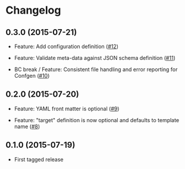 # Changelog

## 0.3.0 (2015-07-21)

*   Feature: Add configuration definition
    ([#12](https://github.com/clue/php-confgen/pull/12))

*   Feature: Validate meta-data against JSON schema definition
    ([#11](https://github.com/clue/php-confgen/pull/11))

*   BC break / Feature: Consistent file handling and error reporting for Confgen
    ([#10](https://github.com/clue/php-confgen/pull/10))

## 0.2.0 (2015-07-20)

*   Feature: YAML front matter is optional
    ([#9](https://github.com/clue/php-confgen/pull/9))

*   Feature: "target" definition is now optional and defaults to template name
    ([#8](https://github.com/clue/php-confgen/pull/8))

## 0.1.0 (2015-07-19)

*   First tagged release
